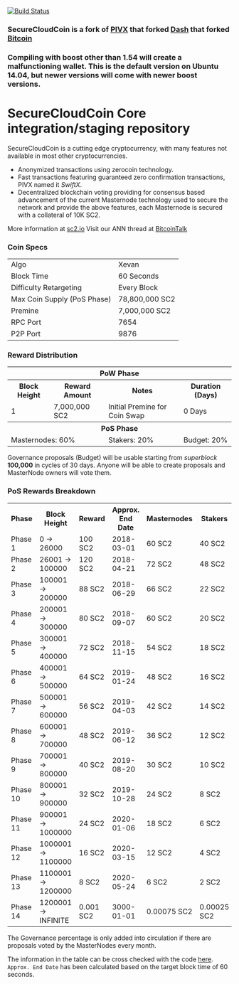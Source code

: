 
[![Build Status](https://travis-ci.org/securecloudcoin-project/securecloudcoin.svg?branch=master)](https://travis-ci.org/securecloudcoin-project/securecloudcoin) 


### SecureCloudCoin is a fork of [PIVX](https://github.com/PIVX-Project/PIVX) that forked [Dash](https://github.com/dashpay/dash) that forked [Bitcoin](https://github.com/bitcoin/bitcoinp)

### Compiling with boost other than 1.54 will create a malfunctioning wallet. This is the default version on Ubuntu 14.04, but newer versions will come with newer boost versions.


# SecureCloudCoin Core integration/staging repository


SecureCloudCoin is a cutting edge cryptocurrency, with many features not available in most other cryptocurrencies.
- Anonymized transactions using zerocoin technology.
- Fast transactions featuring guaranteed zero confirmation transactions, PIVX named it _SwiftX_.
- Decentralized blockchain voting providing for consensus based advancement of the current Masternode
  technology used to secure the network and provide the above features, each Masternode is secured
  with a collateral of 10K SC2.

More information at [sc2.io](https://www.sc2.io) Visit our ANN thread at [BitcoinTalk](http://www.bitcointalk.org/index.php)


### Coin Specs
<table>
<tr><td>Algo</td><td>Xevan</td></tr>
<tr><td>Block Time</td><td>60 Seconds</td></tr>
<tr><td>Difficulty Retargeting</td><td>Every Block</td></tr>
<tr><td>Max Coin Supply (PoS Phase)</td><td>78,800,000 SC2</td></tr>
<tr><td>Premine</td><td>7,000,000 SC2</td></tr>
<tr><td>RPC Port</td><td>7654</td></tr>
<tr><td>P2P Port</td><td>9876</td></tr>
</table>


### Reward Distribution

<table>
<th colspan=4>PoW Phase</th>
<tr><th>Block Height</th><th>Reward Amount</th><th>Notes</th><th>Duration (Days)</th></tr>
<tr><td>1</td><td>7,000,000 SC2</td><td>Initial Premine for Coin Swap</td><td>0 Days</td></tr>
<tr><th colspan=4>PoS Phase</th></tr>
<td colspan=2>Masternodes: 60%</td><td>Stakers: 20%</td><td>Budget: 20%</td></tr>
</table>

Governance proposals (Budget) will be usable starting from _superblock_ **100,000** in cycles of 30 days. Anyone will be able to create proposals and MasterNode owners will vote them.

### PoS Rewards Breakdown

<table>
<th>Phase</th><th>Block Height</th><th>Reward</th><th>Approx. End Date</th><th>Masternodes</th><th>Stakers</th><th>Governance Max</th>
<tr><td>Phase 1</td><td>0 ->  26000</td><td>100 SC2</td><td>2018-03-01</td><td>60 SC2</td><td>40 SC2</td><td>0 SC2</td></tr>
<tr><td>Phase 2</td><td> 26001 ->  100000</td><td>120 SC2</td><td>2018-04-21</td><td>72 SC2</td><td>48 SC2</td><td>0 SC2</td></tr>
<tr><td>Phase 3</td><td>100001 ->  200000</td><td>88 SC2</td><td>2018-06-29</td><td>66 SC2</td><td>22 SC2</td><td>22 SC2</td></tr>
<tr><td>Phase 4</td><td>200001 ->  300000</td><td>80 SC2</td><td>2018-09-07</td><td>60 SC2</td><td>20 SC2</td><td>20 SC2</td></tr>
<tr><td>Phase 5</td><td>300001 ->  400000</td><td>72 SC2</td><td>2018-11-15</td><td>54 SC2</td><td>18 SC2</td><td>18 SC2</td></tr>
<tr><td>Phase 6</td><td>400001 ->  500000</td><td>64 SC2</td><td>2019-01-24</td><td>48 SC2</td><td>16 SC2</td><td>16 SC2</td></tr>
<tr><td>Phase 7</td><td>500001 ->  600000</td><td>56 SC2</td><td>2019-04-03</td><td>42 SC2</td><td>14 SC2</td><td>14 SC2</td></tr>
<tr><td>Phase 8</td><td>600001 ->  700000</td><td>48 SC2</td><td>2019-06-12</td><td>36 SC2</td><td>12 SC2</td><td>12 SC2</td></tr>
<tr><td>Phase 9</td><td>700001 ->  800000</td><td>40 SC2</td><td>2019-08-20</td><td>30 SC2</td><td>10 SC2</td><td>10 SC2</td></tr>
<tr><td>Phase 10</td><td>800001 ->  900000</td><td>32 SC2</td><td>2019-10-28</td><td>24 SC2</td><td>8 SC2</td><td>8 SC2</td></tr>
<tr><td>Phase 11</td><td>900001 -> 1000000</td><td>24 SC2</td><td>2020-01-06</td><td>18 SC2</td><td>6 SC2</td><td>6 SC2</td></tr>
<tr><td>Phase 12</td><td>1000001 -> 1100000</td><td>16 SC2</td><td>2020-03-15</td><td>12 SC2</td><td>4 SC2</td><td>4 SC2</td></tr>
<tr><td>Phase 13</td><td>1100001 -> 1200000</td><td>8 SC2</td><td>2020-05-24</td><td>6 SC2</td><td>2 SC2</td><td>2 SC2</td></tr>
<tr><td>Phase 14</td><td>1200001 -> INFINITE</td><td>0.001 SC2</td><td>3000-01-01</td><td>0.00075 SC2</td><td>0.00025 SC2</td><td>0.00025 SC2</td></tr>
</table>

The Governance percentage is only added into circulation if there are proposals voted by the MasterNodes every month.

The information in the table can be cross checked with the code [here](https://github.com/securecloudcoin-project/securecloudcoin/blob/master/src/main.cpp#L2131-L2158). `Approx. End Date` has been calculated based on the target block time of 60 seconds.


